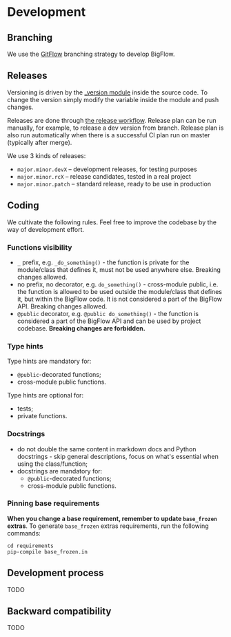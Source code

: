 # Development

## Branching

We use the [GitFlow](https://datasift.github.io/gitflow/IntroducingGitFlow.html) branching strategy to develop BigFlow.

## Releases

Versioning is driven by the [_version module](../bigflow/_version.py) inside the source code. To change the version
simply modify the variable inside the module and push changes.

Releases are done through [the release workflow](../.github/workflows/release.yml). Release plan can be run manually, 
for example, to release a dev version from branch. Release plan is also run automatically when there is a successful
CI plan run on master (typically after merge).

We use 3 kinds of releases:

* `major.minor.devX` – development releases, for testing purposes
* `major.minor.rcX` – release candidates, tested in a real project
* `major.minor.patch` – standard release, ready to be use in production

## Coding

We cultivate the following rules. Feel free to improve the codebase by the way of development effort.

### Functions visibility

* `_` prefix, e.g. `_do_something()` - the function is private for the module/class that defines it, must not be used anywhere else. Breaking changes allowed.
* no prefix, no decorator, e.g. `do_something()` - cross-module public, i.e. the function is allowed to be used outside the module/class that defines it, but within the BigFlow code. It is not considered a part of the BigFlow API. Breaking changes allowed.
* `@public` decorator, e.g. `@public do_something()` - the function is considered a part of the BigFlow API and can be used by project codebase. **Breaking changes are forbidden.**

### Type hints

Type hints are mandatory for:
* `@public`-decorated functions;
* cross-module public functions.

Type hints are optional for:
* tests;
* private functions.

### Docstrings

* do not double the same content in markdown docs and Python docstrings - skip general descriptions, focus on what's essential when using the class/function;
* docstrings are mandatory for:
  * `@public`-decorated functions;
  * cross-module public functions.

### Pinning base requirements

**When you change a base requirement, remember to update `base_frozen` extras**.
To generate `base_frozen` extras requirements, run the following commands:

```shell script
cd requirements
pip-compile base_frozen.in
```

## Development process

TODO

## Backward compatibility

TODO